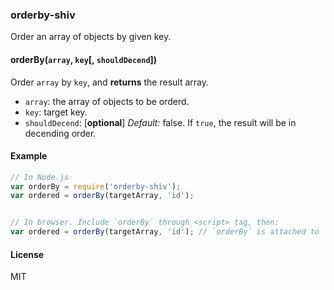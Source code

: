 ### orderby-shiv

Order an array of objects by given key.

#### orderBy(`array`, `key`[, `shouldDecend`])

Order `array` by `key`, and __returns__ the result array.

+ `array`: the array of objects to be orderd.
+ `key`: target key.
+ `shouldDecend`: [__optional__] _Default:_ false. If `true`, the result will be in decending order.

#### Example

~~~js
// In Node.js
var orderBy = require('orderby-shiv');
var ordered = orderBy(targetArray, 'id');


// In browser. Include `orderBy` through <script> tag, then:
var ordered = orderBy(targetArray, 'id'); // `orderBy` is attached to `window`.
~~~

#### License

MIT
